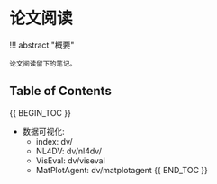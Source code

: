 # 论文阅读

!!! abstract "概要"

    论文阅读留下的笔记。

## Table of Contents

{{ BEGIN_TOC }}
- 数据可视化:
    - index: dv/
    - NL4DV: dv/nl4dv/
    - VisEval: dv/viseval
    - MatPlotAgent: dv/matplotagent
{{ END_TOC }}
